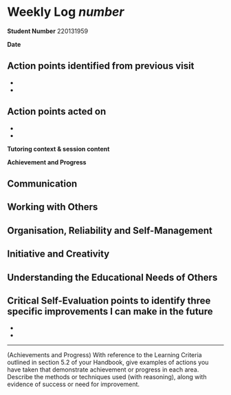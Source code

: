 # Weekly Log _number_

**Student Number**
220131959

**Date** 


**Action points identified from previous visit**
- 
- 
- 

**Action points acted on**
- 
- 
- 

**Tutoring context & session content**


**Achievement and Progress**

**Communication**
- 

**Working with Others**
- 

**Organisation, Reliability and Self-Management**
- 

**Initiative and Creativity**
- 

**Understanding the Educational Needs of Others**
- 

**Critical Self-Evaluation points to identify three specific improvements I can make in the future**
- 
- 
- 
---

(Achievements and Progress) With reference to the Learning Criteria outlined in section 5.2 of your Handbook, give examples of actions you have taken that demonstrate achievement or progress in each area. Describe the methods or techniques used (with reasoning), along with evidence of success or need for improvement.
